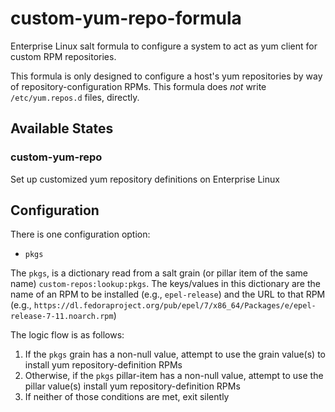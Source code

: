 # custom-yum-repo-formula

Enterprise Linux salt formula to configure a system to act as yum client for custom RPM repositories.

This formula is only designed to configure a host's yum repositories by way of repository-configuration RPMs. This formula does _not_ write `/etc/yum.repos.d` files, directly.

## Available States

###  custom-yum-repo

Set up customized yum repository definitions on Enterprise Linux

## Configuration

There is one configuration option:

*   `pkgs`

The `pkgs`, is a dictionary read from a salt grain (or pillar item of the same name) `custom-repos:lookup:pkgs`. The keys/values in this dictionary are the name of an RPM to be installed (e.g., `epel-release`) and the URL to that RPM (e.g., `https://dl.fedoraproject.org/pub/epel/7/x86_64/Packages/e/epel-release-7-11.noarch.rpm`)


The logic flow is as follows:

1.  If the `pkgs` grain has a non-null value, attempt to use the grain value(s) to install yum repository-definition RPMs
2.  Otherwise, if the `pkgs` pillar-item has a non-null value, attempt to use the pillar value(s) install yum repository-definition RPMs
3.  If neither of those conditions are met, exit silently
